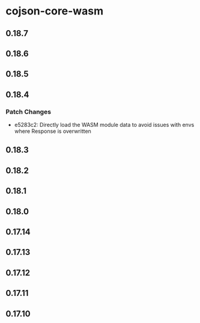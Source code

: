 # cojson-core-wasm

## 0.18.7

## 0.18.6

## 0.18.5

## 0.18.4

### Patch Changes

- e5283c2: Directly load the WASM module data to avoid issues with envs where Response is overwritten

## 0.18.3

## 0.18.2

## 0.18.1

## 0.18.0

## 0.17.14

## 0.17.13

## 0.17.12

## 0.17.11

## 0.17.10

